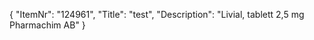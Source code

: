 {
  "ItemNr": "124961",
  "Title": "test",
  "Description": "Livial, tablett 2,5 mg Pharmachim AB"
}